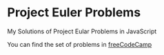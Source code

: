 # Project Euler Problems

My Solutions of Project Eular Problems in JavaScript

You can find the set of problems in [freeCodeCamp](https://www.freecodecamp.org/learn/project-euler/)
